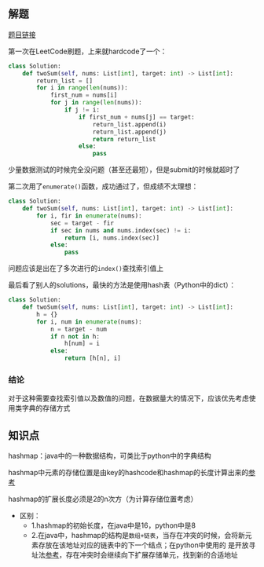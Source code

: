 ## 解题

[题目链接](https://leetcode.com/problems/two-sum/)

第一次在LeetCode刷题，上来就hardcode了一个：
```python
class Solution:
    def twoSum(self, nums: List[int], target: int) -> List[int]:
        return_list = []
        for i in range(len(nums)):
            first_num = nums[i]
            for j in range(len(nums)):
                if j != i:
                    if first_num + nums[j] == target:
                        return_list.append(i)
                        return_list.append(j)
                        return return_list
                    else:
                        pass
```

少量数据测试的时候完全没问题（甚至还最短），但是submit的时候就超时了

第二次用了`enumerate()`函数，成功通过了，但成绩不太理想：
```python
class Solution:
    def twoSum(self, nums: List[int], target: int) -> List[int]:
        for i, fir in enumerate(nums):
            sec = target - fir
            if sec in nums and nums.index(sec) != i:
                return [i, nums.index(sec)]
            else:
                pass
```

问题应该是出在了多次进行的`index()`查找索引值上

最后看了别人的solutions，最快的方法是使用hash表（Python中的dict）：
```python
class Solution:
    def twoSum(self, nums: List[int], target: int) -> List[int]:
        h = {}
        for i, num in enumerate(nums):
            n = target - num
            if n not in h:
                h[num] = i
            else:
                return [h[n], i]
```

### 结论

对于这种需要查找索引值以及数值的问题，在数据量大的情况下，应该优先考虑使用类字典的存储方式

## 知识点

hashmap：java中的一种数据结构，可类比于python中的字典结构

hashmap中元素的存储位置是由key的hashcode和hashmap的长度计算出来的[参考](https://zhuanlan.zhihu.com/p/31610616)

hashmap的扩展长度必须是2的n次方（为计算存储位置考虑）

- 区别：
    - 1.hashmap的初始长度，在java中是16，python中是8
    - 2.在java中，hashmap的结构是`数组+链表`，当存在冲突的时候，会将新元素存放在该地址对应的链表中的下一个结点；在python中使用的
    是开放寻址法[参考](https://www.cnblogs.com/lianzhilei/p/9275115.html)，存在冲突时会继续向下扩展存储单元，找到新的合适地址
